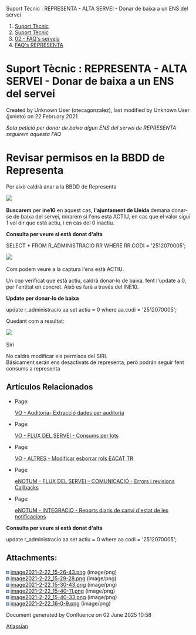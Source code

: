 Suport Tècnic : REPRESENTA - ALTA SERVEI - Donar de baixa a un ENS del servei  

1.  [Suport Tècnic](index.html)
2.  [Suport Tècnic](13893782.html)
3.  [02 - FAQ's serveis](26313393.html)
4.  [FAQ's REPRESENTA](28705611.html)

Suport Tècnic : REPRESENTA - ALTA SERVEI - Donar de baixa a un ENS del servei
=============================================================================

Created by Unknown User (otecagonzalez), last modified by Unknown User (jxnieto) on 22 February 2021

_Sota petició per donar de baixa algun ENS del servei de REPRESENTA seguirem aquesta FAQ_

Revisar permisos en la **BBDD de Representa**
=============================================

Per això caldrà anar a la BBDD de Representa

_![](attachments/28706727/41521726.png)_

**Buscarem** per **ine10** en aquest cas, **l'ajuntament de Lleida** demana donar-se de baixa del servei, mirarem si l'ens està ACTIU, en cas que el valor sigui 1 vol dir que està actiu, i en cas del 0 inactiu.

**Consulta per veure si està donat d'alta**

SELECT \* FROM R\_ADMINISTRACIO RR
WHERE RR.CODI = '2512070005';

_![](attachments/28706727/41521725.png)_

Com podem veure a la captura l'ens està ACTIU.

Un cop verificat que està actiu, caldrà donar-lo de baixa, fent l'update a 0, per l'entitat en concret. Això es farà a través del INE10.

**Update per donar-lo de baixa**

update r\_administracio aa
set actiu = 0
where aa.codi = '2512070005';

Quedant com a resultat:

_![](attachments/28706727/41521728.png)_

Siri

No caldrà modificar els permisos del SIRI.  
Básicament serán ens desactivats de representa, però podrán seguir fent consums a representa  
  

Artículos Relacionados
----------------------

  

*   Page:
    
    [VO - Auditoria- Extracció dades per auditoria](/pages/viewpage.action?pageId=41520018)
    
*   Page:
    
    [VO - FLUX DEL SERVEI - Consums per lots](/display/SII/VO+-+FLUX+DEL+SERVEI+-+Consums+per+lots)
    
*   Page:
    
    [VO - ALTRES - Modificar esborrar rols EACAT TR](/display/SII/VO+-+ALTRES+-+Modificar+esborrar+rols+EACAT+TR)
    
*   Page:
    
    [eNOTUM - FLUX DEL SERVEI – COMUNICACIÓ - Errors i revisions Callbacks](/pages/viewpage.action?pageId=36341206)
    
*   Page:
    
    [eNOTUM - INTEGRACIO - Reports diaris de canvi d'estat de les notificacions](/display/SII/eNOTUM+-+INTEGRACIO+-+Reports+diaris+de+canvi+d%27estat+de+les+notificacions)
    

  

  

**Consulta per veure si està donat d'alta**

update r\_administracio aa
set actiu = 0
where aa.codi = '2512070005';

Attachments:
------------

![](images/icons/bullet_blue.gif) [image2021-2-22\_15-26-43.png](attachments/28706727/41521724.png) (image/png)  
![](images/icons/bullet_blue.gif) [image2021-2-22\_15-29-28.png](attachments/28706727/41521725.png) (image/png)  
![](images/icons/bullet_blue.gif) [image2021-2-22\_15-30-43.png](attachments/28706727/41521726.png) (image/png)  
![](images/icons/bullet_blue.gif) [image2021-2-22\_15-40-11.png](attachments/28706727/41521727.png) (image/png)  
![](images/icons/bullet_blue.gif) [image2021-2-22\_15-40-33.png](attachments/28706727/41521728.png) (image/png)  
![](images/icons/bullet_blue.gif) [image2021-2-22\_16-0-9.png](attachments/28706727/41521733.png) (image/png)  

Document generated by Confluence on 02 June 2025 10:58

[Atlassian](http://www.atlassian.com/)
